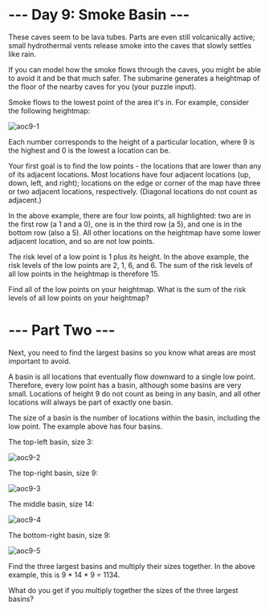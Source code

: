 # --- Day 9: Smoke Basin ---

These caves seem to be lava tubes. Parts are even still volcanically active; small hydrothermal vents release smoke into the caves that slowly settles like rain.

If you can model how the smoke flows through the caves, you might be able to avoid it and be that much safer. The submarine generates a heightmap of the floor of the nearby caves for you (your puzzle input).

Smoke flows to the lowest point of the area it's in. For example, consider the following heightmap:

![aoc9-1](https://user-images.githubusercontent.com/22420744/145483945-8e5a203a-724d-47f5-a1ce-04ab9043fa86.png)


Each number corresponds to the height of a particular location, where 9 is the highest and 0 is the lowest a location can be.

Your first goal is to find the low points - the locations that are lower than any of its adjacent locations. Most locations have four adjacent locations (up, down, left, and right); locations on the edge or corner of the map have three or two adjacent locations, respectively. (Diagonal locations do not count as adjacent.)

In the above example, there are four low points, all highlighted: two are in the first row (a 1 and a 0), one is in the third row (a 5), and one is in the bottom row (also a 5). All other locations on the heightmap have some lower adjacent location, and so are not low points.

The risk level of a low point is 1 plus its height. In the above example, the risk levels of the low points are 2, 1, 6, and 6. The sum of the risk levels of all low points in the heightmap is therefore 15.

Find all of the low points on your heightmap. What is the sum of the risk levels of all low points on your heightmap?


# --- Part Two ---

Next, you need to find the largest basins so you know what areas are most important to avoid.

A basin is all locations that eventually flow downward to a single low point. Therefore, every low point has a basin, although some basins are very small. Locations of height 9 do not count as being in any basin, and all other locations will always be part of exactly one basin.

The size of a basin is the number of locations within the basin, including the low point. The example above has four basins.

The top-left basin, size 3:

![aoc9-2](https://user-images.githubusercontent.com/22420744/145483963-11032592-5c48-4cbb-9ffc-c7fcf1ac6c89.png)



The top-right basin, size 9:

![aoc9-3](https://user-images.githubusercontent.com/22420744/145483968-315ef22b-8a6c-4748-a4ac-0dc1bdec753d.png)



The middle basin, size 14:


![aoc9-4](https://user-images.githubusercontent.com/22420744/145483973-9b4e9eb7-5a9c-4ed9-a5a5-231186dec5e1.png)


The bottom-right basin, size 9:

![aoc9-5](https://user-images.githubusercontent.com/22420744/145483977-d9453b08-1262-47d1-8e17-9f6c8b20f460.png)


Find the three largest basins and multiply their sizes together. In the above example, this is 9 * 14 * 9 = 1134.

What do you get if you multiply together the sizes of the three largest basins?
